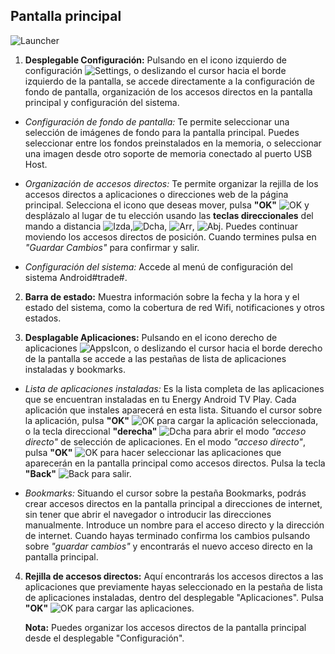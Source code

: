 ## Pantalla principal

![Launcher](http://static.energysistem.com/images/manuals/42162/54e369a38d4cd.jpg)

1. **Desplegable Configuración:**
Pulsando en el icono izquierdo de configuración ![Settings](http://static.energysistem.com/images/manuals/42162/5501ccdc3c59e.jpg), o deslizando el cursor hacia el borde izquierdo de la pantalla, se accede directamente a la configuración de fondo de pantalla, organización de los accesos directos en la pantalla principal y configuración del sistema.

  - *Configuración de fondo de pantalla:* Te permite seleccionar una selección de imágenes de fondo para la pantalla principal. Puedes seleccionar entre los fondos preinstalados en la memoria, o seleccionar una imagen desde otro soporte de memoria conectado al puerto USB Host.
 
  - *Organización de accesos directos:* Te permite organizar la rejilla de los accesos directos a aplicaciones o direcciones web de la página principal. Selecciona el icono que deseas mover, pulsa **"OK"** ![OK](http://static.energysistem.com/images/manuals/42162/5501c8043769d.jpg) y desplázalo al lugar de tu elección usando las **teclas direccionales** del mando a distancia ![Izda](http://static.energysistem.com/images/manuals/42162/5501c827e464c.jpg),![Dcha](http://static.energysistem.com/images/manuals/42162/5501c819dd674.jpg), ![Arr](http://static.energysistem.com/images/manuals/42162/5501c813dcd00.jpg), ![Abj](http://static.energysistem.com/images/manuals/42162/5501c80f504be.jpg). Puedes continuar moviendo los accesos directos de posición. Cuando termines pulsa en *"Guardar Cambios"* para confirmar y salir. 

  - *Configuración del sistema:* Accede al menú de configuración del sistema Android#trade#.

2. **Barra de estado:**
Muestra información sobre la fecha y la hora y el estado del sistema, como la cobertura de red Wifi, notificaciones y otros estados.

3. **Desplagable Aplicaciones:**
Pulsando en el icono derecho de aplicaciones ![AppsIcon](http://static.energysistem.com/images/manuals/42162/5501cce1175df.jpg), o deslizando el cursor hacia el borde derecho de la pantalla se accede a las pestañas de lista de aplicaciones instaladas y bookmarks.
 
  - *Lista de aplicaciones instaladas:* Es la lista completa de las aplicaciones que se encuentran instaladas en tu Energy Android TV Play. Cada aplicación que instales aparecerá en esta lista. Situando el cursor sobre la aplicación, pulsa **"OK"** ![OK](http://static.energysistem.com/images/manuals/42162/5501c8043769d.jpg) para cargar la aplicación seleccionada, o la tecla direccional **"derecha"** ![Dcha](http://static.energysistem.com/images/manuals/42162/5501c819dd674.jpg) para abrir el modo *"acceso directo"* de selección de aplicaciones. En el modo *"acceso directo"*, pulsa **"OK"** ![OK](http://static.energysistem.com/images/manuals/42162/5501c8043769d.jpg) para hacer seleccionar las aplicaciones que aparecerán en la pantalla principal como accesos directos. Pulsa la tecla **"Back"** ![Back](http://static.energysistem.com/images/manuals/42162/5501c809057e9.jpg) para salir.

  - *Bookmarks:* Situando el cursor sobre la pestaña Bookmarks, podrás crear accesos directos en la pantalla principal a direcciones de internet, sin tener que abrir el navegador o introducir las direcciones manualmente. Introduce un nombre para el acceso directo y la dirección de internet. Cuando hayas terminado confirma los cambios pulsando sobre *"guardar cambios"* y encontrarás el nuevo acceso directo en la pantalla principal.

4. **Rejilla de accesos directos:**
Aquí encontrarás los accesos directos a las aplicaciones que previamente hayas seleccionado en la pestaña de lista de aplicaciones instaladas, dentro del desplegable "Aplicaciones". Pulsa **"OK"** ![OK](http://static.energysistem.com/images/manuals/42162/5501c8043769d.jpg) para cargar las aplicaciones. 

      **Nota:** Puedes organizar los accesos directos de la pantalla principal desde el desplegable "Configuración".



